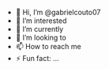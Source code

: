 - 👋 Hi, I’m @gabrielcouto07
- 👀 I’m interested 
- 🌱 I’m currently 
- 💞️ I’m looking to
- 📫 How to reach me 
- ⚡ Fun fact: ...

<!---
gabrielcouto07/gabrielcouto07 is a ✨ special ✨ repository because its `README.md` (this file) appears on your GitHub profile.
You can click the Preview link to take a look at your changes.
--->
